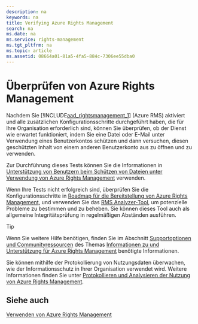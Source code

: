 ```yaml
---
description: na
keywords: na
title: Verifying Azure Rights Management
search: na
ms.date: na
ms.service: rights-management
ms.tgt_pltfrm: na
ms.topic: article
ms.assetid: 08664a01-81a5-4fa5-884c-7306ee55dba0
---
```

# &#220;berpr&#252;fen von Azure Rights Management
Nachdem Sie [!INCLUDE[aad_rightsmanagement_1](../Token/aad_rightsmanagement_1_md.md)] (Azure RMS) aktiviert und alle zusätzlichen Konfigurationsschritte durchgeführt haben, die für Ihre Organisation erforderlich sind, können Sie überprüfen, ob der Dienst wie erwartet funktioniert, indem Sie eine Datei oder E-Mail unter Verwendung eines Benutzerkontos schützen und dann versuchen, diesen geschützten Inhalt von einem anderen Benutzerkonto aus zu öffnen und zu verwenden.

Zur Durchführung dieses Tests können Sie die Informationen in [Unterstützung von Benutzern beim Schützen von Dateien unter Verwendung von Azure Rights Management](../Topic/Helping_Users_to_Protect_Files_by_Using_Azure_Rights_Management.md) verwenden.

Wenn Ihre Tests nicht erfolgreich sind, überprüfen Sie die Konfigurationsschritte in [Roadmap für die Bereitstellung von Azure Rights Management](../Topic/Azure_Rights_Management_Deployment_Roadmap.md), und verwenden Sie das [RMS Analyzer-Tool](http://www.microsoft.com/en-us/download/details.aspx?id=46437), um potenzielle Probleme zu bestimmen und zu beheben. Sie können dieses Tool auch als allgemeine Integritätsprüfung in regelmäßigen Abständen ausführen.

> [!TIP]
> Wenn Sie weitere Hilfe benötigen, finden Sie im Abschnitt [Supportoptionen und Communityressourcen](../Topic/Information_and_Support_for_Azure_Rights_Management.md#BKMK_SupportOptions) des Themas [Informationen zu und Unterstützung für Azure Rights Management](../Topic/Information_and_Support_for_Azure_Rights_Management.md) benötigte Informationen.

Sie können mithilfe der Protokollierung von Nutzungsdaten überwachen, wie der Informationsschutz in Ihrer Organisation verwendet wird. Weitere Informationen finden Sie unter [Protokollieren und Analysieren der Nutzung von Azure Rights Management](../Topic/Logging_and_Analyzing_Azure_Rights_Management_Usage.md).

## Siehe auch
[Verwenden von Azure Rights Management](../Topic/Using_Azure_Rights_Management.md)

